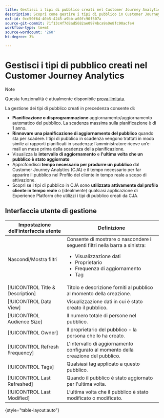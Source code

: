```yaml
---
title: Gestisci i tipi di pubblico creati nel Customer Journey Analytics
description: Scopri come gestire i tipi di pubblico in Customer Journey Analytics
exl-id: 0cc50f64-40b5-4245-a9bb-a60fc90f507a
source-git-commit: 71f13c4f7d8ad5682ae0974bca9a0e8fc90acfe4
workflow-type: tm+mt
source-wordcount: '260'
ht-degree: 3%

---
```


# Gestisci i tipi di pubblico creati nel Customer Journey Analytics

>[!NOTE]
>
>Questa funzionalità è attualmente disponibile [prova limitata](/help/release-notes/releases.md).

La gestione dei tipi di pubblico creati in precedenza consente di:

* **Pianificazione o disprogrammazione** aggiornamento/aggiornamento automatico del pubblico. La scadenza massima sulla pianificazione è di 1 anno.
* **Rinnovare una pianificazione di aggiornamento del pubblico** quando sta per scadere. I tipi di pubblico in scadenza vengono trattati in modo simile ai rapporti pianificati in scadenza: l’amministratore riceve un’e-mail un mese prima della scadenza della pianificazione.
* Visualizza la **intervallo di aggiornamento** e **l&#39;ultima volta che un pubblico è stato aggiornato**
* Approfondisci **tempo necessario per produrre un pubblico** dal Customer Journey Analytics (CJA) e il tempo necessario per far apparire il pubblico nel Profilo del cliente in tempo reale a scopo di attivazione.
* Scopri se i tipi di pubblico in CJA sono **utilizzato attivamente dal profilo cliente in tempo reale** o (idealmente) qualsiasi applicazione di Experience Platform che utilizzi i tipi di pubblico creati da CJA.

## Interfaccia utente di gestione

| Impostazione dell’interfaccia utente | Definizione |
| --- | --- |
| Nascondi/Mostra filtri | Consente di mostrare o nascondere i seguenti filtri nella barra a sinistra: <ul><li>Visualizzazione dati</li><li>Proprietario</li><li>Frequenza di aggiornamento</li><li>Tag</li></ul> |
| [!UICONTROL Title & Description] | Titolo e descrizione forniti al pubblico al momento della creazione. |
| [!UICONTROL Data View] | Visualizzazione dati in cui è stato creato il pubblico. |
| [!UICONTROL Audience Size] | Il numero totale di persone nel pubblico. |
| [!UICONTROL Owner] | Il proprietario del pubblico - la persona che lo ha creato. |
| [!UICONTROL Refresh Frequency] | L&#39;intervallo di aggiornamento configurato al momento della creazione del pubblico. |
| [!UICONTROL Tags] | Qualsiasi tag applicato a questo pubblico. |
| [!UICONTROL  Last Refreshed] | Quando il pubblico è stato aggiornato per l&#39;ultima volta. |
| [!UICONTROL Last Modified] | L’ultima volta che il pubblico è stato modificato o modificato. |

{style=&quot;table-layout:auto&quot;}
